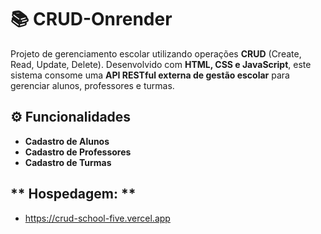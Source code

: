 # 📚 CRUD-Onrender

Projeto de gerenciamento escolar utilizando operações **CRUD** (Create, Read, Update, Delete). Desenvolvido com **HTML, CSS e JavaScript**, este sistema consome uma **API RESTful externa de gestão escolar** para gerenciar alunos, professores e turmas.

## ⚙️ Funcionalidades

- **Cadastro de Alunos** 
- **Cadastro de Professores** 
- **Cadastro de Turmas** 

## ** Hospedagem: ** <br>
- https://crud-school-five.vercel.app

